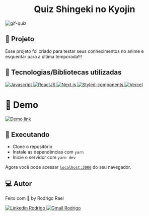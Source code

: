 <h1 align="center">
  Quiz Shingeki no Kyojin
</h1>

![gif-quiz](https://github.com/Rodrigo001-de/quiz-shingeki-no-kyojin/blob/main/.github/gif-quiz.gif)

## :page_with_curl: Projeto
Esse projeto foi criado para testar seus conhecimentos no anime e esquentar para a última temporada!!!


## 🚀 Tecnologias/Bibliotecas utilizadas

<a href="https://developer.mozilla.org/pt-BR/docs/Web/JavaScript" target="_blank"> <img src="https://img.shields.io/badge/-JavaScript-F7B93E?style=flat-square&logo=javascript&logoColor=white" alt="Javascript"> </a>
<a href="https://pt-br.reactjs.org/" target="_blank"> <img src="https://img.shields.io/badge/-React.js-45b8d8?style=flat-square&logo=react&logoColor=white" alt="ReactJS"> </a>
<a href="https://nextjs.org/" target="_blank"> <img src="https://img.shields.io/badge/-Next.js-000000?style=flat-square&logo=vercel&logoColor=white" alt="Next.js"> </a>
<a href="https://styled-components.com/" target="_blank"> <img src="https://img.shields.io/badge/-Styled_Components-db7092?style=flat-square&logo=styled-components&logoColor=white" alt="Styled-components"> </a>
<a href="http://vercel.com/" target="_blank"> <img src="https://img.shields.io/badge/-Vercel-000000?style=flat-square&logo=vercel&logoColor=white" alt="Vercel"> </a>


# :eyes: Demo

[![Demo link](https://vercel.com/button)](https://quiz-shingeki-no-kyojin.vercel.app/)

## :construction_worker: Executando

- Clone o repositório
- Instale as dependências com `yarn`
- Inicie o servidor com `yarn dev`

Agora você pode acessar [`localhost:3000`](http://localhost:3000) do seu navegador.

## 💻 Autor

Feito com 💜 by Rodrigo Rael

<a href="https://www.linkedin.com/in/rodrigo-rael-a7a4b51a9/" target="_blank"> <img src="https://img.shields.io/badge/-RodrigoRael-blue?style=flat-square&logo=Linkedin&logoColor=white&link=https" alt="Linkedin Rodrigo"> </a>
<a href="https://img.shields.io/badge/-rodrigorael53@gmail.com-c14438?style=flat-square&logo=Gmail&logoColor=white&link=mailto:rodrigorael53@gmail.com" target="_blank"> <img src="https://img.shields.io/badge/-rodrigorael53@gmail.com-c14438?style=flat-square&logo=Gmail&logoColor=white&link=mailto:rodrigorael53@gmail.com" alt="Gmail Rodrigo"> </a>

